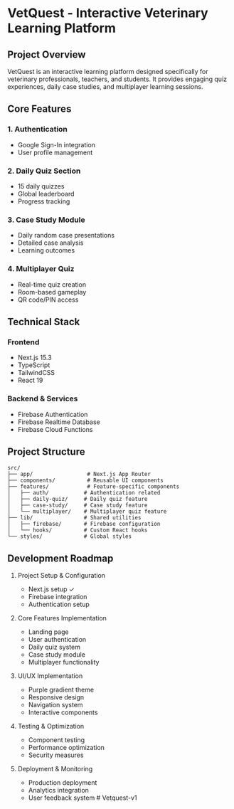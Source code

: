 # VetQuest - Interactive Veterinary Learning Platform

## Project Overview
VetQuest is an interactive learning platform designed specifically for veterinary professionals, teachers, and students. It provides engaging quiz experiences, daily case studies, and multiplayer learning sessions.

## Core Features

### 1. Authentication
- Google Sign-In integration
- User profile management

### 2. Daily Quiz Section
- 15 daily quizzes
- Global leaderboard
- Progress tracking

### 3. Case Study Module
- Daily random case presentations
- Detailed case analysis
- Learning outcomes

### 4. Multiplayer Quiz
- Real-time quiz creation
- Room-based gameplay
- QR code/PIN access

## Technical Stack

### Frontend
- Next.js 15.3
- TypeScript
- TailwindCSS
- React 19

### Backend & Services
- Firebase Authentication
- Firebase Realtime Database
- Firebase Cloud Functions

## Project Structure

```
src/
├── app/                 # Next.js App Router
├── components/          # Reusable UI components
├── features/            # Feature-specific components
│   ├── auth/           # Authentication related
│   ├── daily-quiz/     # Daily quiz feature
│   ├── case-study/     # Case study feature
│   └── multiplayer/    # Multiplayer quiz feature
├── lib/                # Shared utilities
│   ├── firebase/       # Firebase configuration
│   └── hooks/          # Custom React hooks
└── styles/             # Global styles
```

## Development Roadmap

1. Project Setup & Configuration
   - Next.js setup ✓
   - Firebase integration
   - Authentication setup

2. Core Features Implementation
   - Landing page
   - User authentication
   - Daily quiz system
   - Case study module
   - Multiplayer functionality

3. UI/UX Implementation
   - Purple gradient theme
   - Responsive design
   - Navigation system
   - Interactive components

4. Testing & Optimization
   - Component testing
   - Performance optimization
   - Security measures

5. Deployment & Monitoring
   - Production deployment
   - Analytics integration
   - User feedback system
#   V e t q u e s t - v 1  
 
